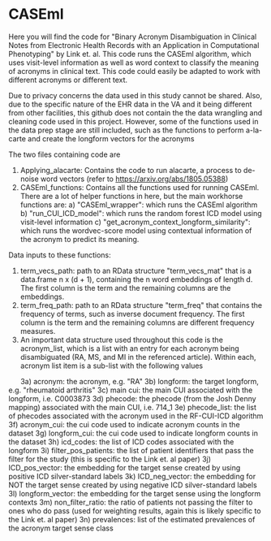 # CASEml
Here you will find the code for "Binary Acronym Disambiguation in Clinical Notes from Electronic Health Records with an Application in Computational Phenotyping" by Link et. al. This code runs the CASEml algorithm, which uses visit-level information as well as word context to classify the meaning of acronyms in clinical text. This code could easily be adapted to work with different acronyms or different text.

Due to privacy concerns the data used in this study cannot be shared. Also, due to the specific nature of the EHR data in the VA and it being different from other facilities, this github does not contain the the data wrangling and cleaning code used in this project. However, some of the functions used in the data prep stage are still included, such as the functions to perform a-la-carte and create the longform vectors for the acronyms

The two files containing code are 

1) Applying_alacarte: Contains the code to run alacarte, a process to de-noise word vectors (refer to https://arxiv.org/abs/1805.05388)
2) CASEml_functions: Contains all the functions used for running CASEml. There are a lot of helper functions in here, but the main workhorse functions are:
  a) "CASEml_wrapper": which runs the CASEml algorithm
  b) "run_CUI_ICD_model": which runs the random forest ICD model using visit-level information
  c) "get_acronym_context_longform_similarity": which runs the wordvec-score model using contextual information of the acronym to predict its meaning.

Data inputs to these functions:
1) term_vecs_path: path to an RData structure "term_vecs_mat" that is a data.frame n x (d + 1), containing the n word embeddings of length d. The first column is the term and the remaining columns are the embeddings.
2) term_freq_path: path to an RData structure "term_freq" that contains the frequency of terms, such as inverse document frequency. The first column is the term and the remaining columns are different frequency measures.
3) An important data structure used throughout this code is the acronym_list, which is a list with an entry for each acronym being disambiguated (RA, MS, and MI in the referenced article). Within each, acronym list item is a sub-list with the following values

&nbsp;&nbsp;&nbsp;&nbsp;&nbsp;  3a) acronym: the acronym, e.g. "RA"
  3b) longform: the target longform, e.g. "rheumatoid arthritis"
  3c) main cui: the main CUI associated with the longform, i.e. C0003873
  3d) phecode: the phecode (from the Josh Denny mapping) associated with the main CUI, i.e. 714_1
  3e) phecode_list: the list of phecodes associated with the acronym used in the RF-CUI-ICD algorithm
  3f) acronym_cui: the cui code used to indicate acronym counts in the dataset
  3g) longform_cui: the cui code used to indicate longform counts in the dataset
  3h) icd_codes: the list of ICD codes associated with the longform
  3i) filter_pos_patients: the list of patient identifiers that pass the filter for the study (this is specific to the Link et. al paper)
  3j) ICD_pos_vector: the embedding for the target sense created by using positive ICD silver-standard labels
  3k) ICD_neg_vector: the embedding for NOT the  target sense created by using negative ICD silver-standard labels
  3l) longform_vector: the embedding for the  target sense using the longform contexts
  3m) non_filter_ratio: the ratio of patients not passing the filter to ones who do pass (used for weighting results, again this is likely specific to the Link et. al paper)
  3n) prevalences: list of the estimated prevalences of the acronym target sense class



